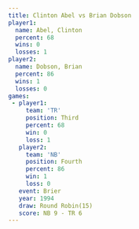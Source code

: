 ```yaml
---
title: Clinton Abel vs Brian Dobson
player1:             
  name: Abel, Clinton
  percent: 68        
  wins: 0            
  losses: 1          
player2:             
  name: Dobson, Brian
  percent: 86        
  wins: 1            
  losses: 0          
games:
 - player1:         
     team: 'TR'     
     position: Third
     percent: 68    
     win: 0         
     loss: 1        
   player2:          
     team: 'NB'      
     position: Fourth
     percent: 86     
     win: 1          
     loss: 0         
   event: Brier         
   year: 1994           
   draw: Round Robin(15)
   score: NB 9 - TR 6   
---
```


